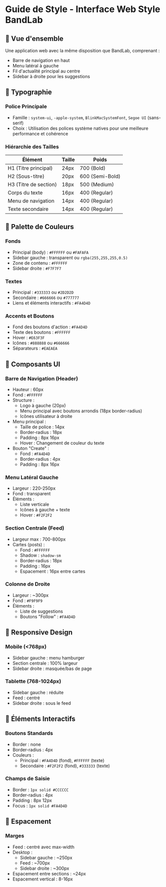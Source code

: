 # Guide de Style - Interface Web Style BandLab

## 🎨 Vue d'ensemble
Une application web avec la même disposition que BandLab, comprenant :
- Barre de navigation en haut
- Menu latéral à gauche
- Fil d'actualité principal au centre
- Sidebar à droite pour les suggestions

## 📝 Typographie

### Police Principale
- Famille : `system-ui`, `-apple-system`, `BlinkMacSystemFont`, `Segoe UI` (sans-serif)
- Choix : Utilisation des polices système natives pour une meilleure performance et cohérence

### Hiérarchie des Tailles
| Élément | Taille | Poids |
|---------|---------|--------|
| H1 (Titre principal) | 24px | 700 (Bold) |
| H2 (Sous-titre) | 20px | 600 (Semi-Bold) |
| H3 (Titre de section) | 18px | 500 (Medium) |
| Corps du texte | 16px | 400 (Regular) |
| Menu de navigation | 14px | 400 (Regular) |
| Texte secondaire | 14px | 400 (Regular) |

## 🎨 Palette de Couleurs

### Fonds
- Principal (body) : `#FFFFFF` ou `#FAFAFA`
- Sidebar gauche : transparent ou `rgba(255,255,255,0.5)`
- Zone de contenu : `#FFFFFF`
- Sidebar droite : `#F7F7F7`

### Textes
- Principal : `#333333` ou `#2D2D2D`
- Secondaire : `#666666` ou `#777777`
- Liens et éléments interactifs : `#FA4D4D`

### Accents et Boutons
- Fond des boutons d'action : `#FA4D4D`
- Texte des boutons : `#FFFFFF`
- Hover : `#E63F3F`
- Icônes : `#888888` ou `#666666`
- Séparateurs : `#EAEAEA`

## 📱 Composants UI

### Barre de Navigation (Header)
- Hauteur : 60px
- Fond : `#FFFFFF`
- Structure :
  - Logo à gauche (20px)
  - Menu principal avec boutons arrondis (18px border-radius)
  - Icônes utilisateur à droite
- Menu principal :
  - Taille de police : 14px
  - Border-radius : 18px
  - Padding : 8px 16px
  - Hover : Changement de couleur du texte
- Bouton "Create" :
  - Fond : `#FA4D4D`
  - Border-radius : 4px
  - Padding : 8px 16px

### Menu Latéral Gauche
- Largeur : 220-250px
- Fond : transparent
- Éléments :
  - Liste verticale
  - Icônes à gauche + texte
  - Hover : `#F2F2F2`

### Section Centrale (Feed)
- Largeur max : 700-800px
- Cartes (posts) :
  - Fond : `#FFFFFF`
  - Shadow : `shadow-sm`
  - Border-radius : 18px
  - Padding : 16px
  - Espacement : 16px entre cartes

### Colonne de Droite
- Largeur : ~300px
- Fond : `#F9F9F9`
- Éléments :
  - Liste de suggestions
  - Boutons "Follow" : `#FA4D4D`

## 📱 Responsive Design

### Mobile (<768px)
- Sidebar gauche : menu hamburger
- Section centrale : 100% largeur
- Sidebar droite : masquée/bas de page

### Tablette (768-1024px)
- Sidebar gauche : réduite
- Feed : centré
- Sidebar droite : sous le feed

## 🔧 Éléments Interactifs

### Boutons Standards
- Border : none
- Border-radius : 4px
- Couleurs :
  - Principal : `#FA4D4D` (fond), `#FFFFFF` (texte)
  - Secondaire : `#F2F2F2` (fond), `#333333` (texte)

### Champs de Saisie
- Border : `1px solid #CCCCCC`
- Border-radius : 4px
- Padding : 8px 12px
- Focus : `1px solid #FA4D4D`

## 📏 Espacement

### Marges
- Feed : centré avec max-width
- Desktop :
  - Sidebar gauche : ~250px
  - Feed : ~700px
  - Sidebar droite : ~300px
- Espacement entre sections : ~24px
- Espacement vertical : 8-16px